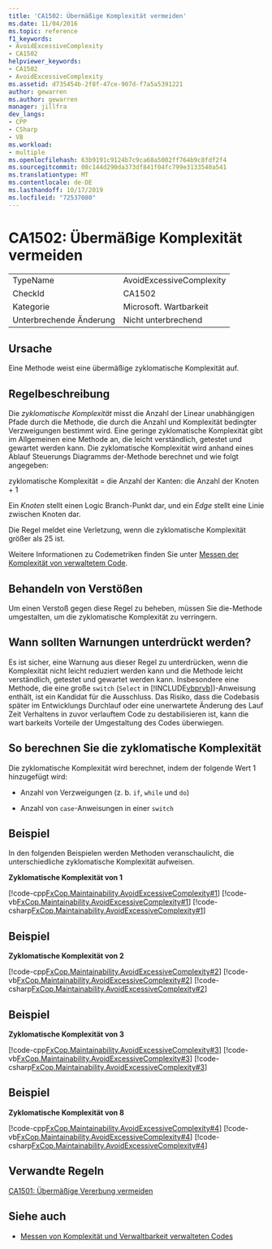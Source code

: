 ```yaml
---
title: 'CA1502: Übermäßige Komplexität vermeiden'
ms.date: 11/04/2016
ms.topic: reference
f1_keywords:
- AvoidExcessiveComplexity
- CA1502
helpviewer_keywords:
- CA1502
- AvoidExcessiveComplexity
ms.assetid: d735454b-2f8f-47ce-907d-f7a5a5391221
author: gewarren
ms.author: gewarren
manager: jillfra
dev_langs:
- CPP
- CSharp
- VB
ms.workload:
- multiple
ms.openlocfilehash: 63b9191c9124b7c9ca68a5002ff764b9c8fdf2f4
ms.sourcegitcommit: 08c144d290da373df841f04fc799e3133540a541
ms.translationtype: MT
ms.contentlocale: de-DE
ms.lasthandoff: 10/17/2019
ms.locfileid: "72537080"
---
```

# <a name="ca1502-avoid-excessive-complexity"></a>CA1502: Übermäßige Komplexität vermeiden

|||
|-|-|
|TypeName|AvoidExcessiveComplexity|
|CheckId|CA1502|
|Kategorie|Microsoft. Wartbarkeit|
|Unterbrechende Änderung|Nicht unterbrechend|

## <a name="cause"></a>Ursache

Eine Methode weist eine übermäßige zyklomatische Komplexität auf.

## <a name="rule-description"></a>Regelbeschreibung

Die *zyklomatische Komplexität* misst die Anzahl der Linear unabhängigen Pfade durch die Methode, die durch die Anzahl und Komplexität bedingter Verzweigungen bestimmt wird. Eine geringe zyklomatische Komplexität gibt im Allgemeinen eine Methode an, die leicht verständlich, getestet und gewartet werden kann. Die zyklomatische Komplexität wird anhand eines Ablauf Steuerungs Diagramms der-Methode berechnet und wie folgt angegeben:

zyklomatische Komplexität = die Anzahl der Kanten: die Anzahl der Knoten + 1

Ein *Knoten* stellt einen Logic Branch-Punkt dar, und ein *Edge* stellt eine Linie zwischen Knoten dar.

Die Regel meldet eine Verletzung, wenn die zyklomatische Komplexität größer als 25 ist.

Weitere Informationen zu Codemetriken finden Sie unter [Messen der Komplexität von verwaltetem Code](../code-quality/code-metrics-values.md).

## <a name="how-to-fix-violations"></a>Behandeln von Verstößen

Um einen Verstoß gegen diese Regel zu beheben, müssen Sie die-Methode umgestalten, um die zyklomatische Komplexität zu verringern.

## <a name="when-to-suppress-warnings"></a>Wann sollten Warnungen unterdrückt werden?

Es ist sicher, eine Warnung aus dieser Regel zu unterdrücken, wenn die Komplexität nicht leicht reduziert werden kann und die Methode leicht verständlich, getestet und gewartet werden kann. Insbesondere eine Methode, die eine große `switch` (`Select` in [!INCLUDE[vbprvb](../code-quality/includes/vbprvb_md.md)])-Anweisung enthält, ist ein Kandidat für die Ausschluss. Das Risiko, dass die Codebasis später im Entwicklungs Durchlauf oder eine unerwartete Änderung des Lauf Zeit Verhaltens in zuvor verlauftem Code zu destabilisieren ist, kann die wart barkeits Vorteile der Umgestaltung des Codes überwiegen.

## <a name="how-cyclomatic-complexity-is-calculated"></a>So berechnen Sie die zyklomatische Komplexität

Die zyklomatische Komplexität wird berechnet, indem der folgende Wert 1 hinzugefügt wird:

- Anzahl von Verzweigungen (z. b. `if`, `while` und `do`)

- Anzahl von `case`-Anweisungen in einer `switch`

## <a name="example"></a>Beispiel

In den folgenden Beispielen werden Methoden veranschaulicht, die unterschiedliche zyklomatische Komplexität aufweisen.

**Zyklomatische Komplexität von 1**

[!code-cpp[FxCop.Maintainability.AvoidExcessiveComplexity#1](../code-quality/codesnippet/CPP/ca1502-avoid-excessive-complexity_1.cpp)]
[!code-vb[FxCop.Maintainability.AvoidExcessiveComplexity#1](../code-quality/codesnippet/VisualBasic/ca1502-avoid-excessive-complexity_1.vb)]
[!code-csharp[FxCop.Maintainability.AvoidExcessiveComplexity#1](../code-quality/codesnippet/CSharp/ca1502-avoid-excessive-complexity_1.cs)]

## <a name="example"></a>Beispiel

**Zyklomatische Komplexität von 2**

[!code-cpp[FxCop.Maintainability.AvoidExcessiveComplexity#2](../code-quality/codesnippet/CPP/ca1502-avoid-excessive-complexity_2.cpp)]
[!code-vb[FxCop.Maintainability.AvoidExcessiveComplexity#2](../code-quality/codesnippet/VisualBasic/ca1502-avoid-excessive-complexity_2.vb)]
[!code-csharp[FxCop.Maintainability.AvoidExcessiveComplexity#2](../code-quality/codesnippet/CSharp/ca1502-avoid-excessive-complexity_2.cs)]

## <a name="example"></a>Beispiel

**Zyklomatische Komplexität von 3**

[!code-cpp[FxCop.Maintainability.AvoidExcessiveComplexity#3](../code-quality/codesnippet/CPP/ca1502-avoid-excessive-complexity_3.cpp)]
[!code-vb[FxCop.Maintainability.AvoidExcessiveComplexity#3](../code-quality/codesnippet/VisualBasic/ca1502-avoid-excessive-complexity_3.vb)]
[!code-csharp[FxCop.Maintainability.AvoidExcessiveComplexity#3](../code-quality/codesnippet/CSharp/ca1502-avoid-excessive-complexity_3.cs)]

## <a name="example"></a>Beispiel

**Zyklomatische Komplexität von 8**

[!code-cpp[FxCop.Maintainability.AvoidExcessiveComplexity#4](../code-quality/codesnippet/CPP/ca1502-avoid-excessive-complexity_4.cpp)]
[!code-vb[FxCop.Maintainability.AvoidExcessiveComplexity#4](../code-quality/codesnippet/VisualBasic/ca1502-avoid-excessive-complexity_4.vb)]
[!code-csharp[FxCop.Maintainability.AvoidExcessiveComplexity#4](../code-quality/codesnippet/CSharp/ca1502-avoid-excessive-complexity_4.cs)]

## <a name="related-rules"></a>Verwandte Regeln

[CA1501: Übermäßige Vererbung vermeiden](../code-quality/ca1501.md)

## <a name="see-also"></a>Siehe auch

- [Messen von Komplexität und Verwaltbarkeit verwalteten Codes](../code-quality/code-metrics-values.md)
